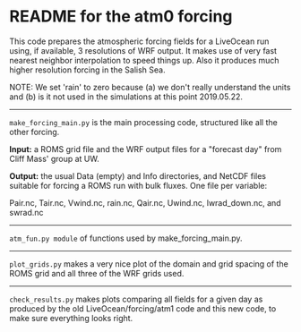# README for the atm0 forcing

This code prepares the atmospheric forcing fields for a LiveOcean run using, if available, 3 resolutions of WRF output.  It makes use of very fast nearest neighbor interpolation to speed things up. Also it produces much higher resolution forcing in the Salish Sea.

NOTE: We set 'rain' to zero because (a) we don't really understand the units and (b) is it not used in the simulations at this point 2019.05.22.

---

`make_forcing_main.py` is the main processing code, structured like all the other forcing.

**Input:** a ROMS grid file and the WRF output files for a "forecast day" from Cliff Mass' group at UW.

**Output:** the usual Data (empty) and Info directories, and NetCDF files suitable for forcing a ROMS run with bulk fluxes.  One file per variable:

Pair.nc, Tair.nc, Vwind.nc, rain.nc, Qair.nc, Uwind.nc, lwrad_down.nc, and swrad.nc

---

`atm_fun.py module` of functions used by make_forcing_main.py.

---

`plot_grids.py` makes a very nice plot of the domain and grid spacing of the ROMS grid and all three of the WRF grids used.

---

`check_results.py` makes plots comparing all fields for a given day as produced by the old LiveOcean/forcing/atm1 code and this new code, to make sure everything looks right.

